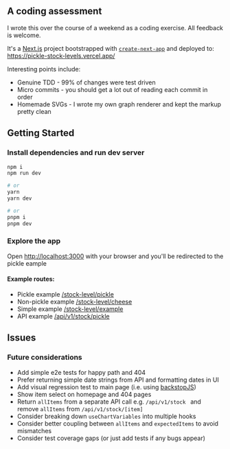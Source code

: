 ## A coding assessment

I wrote this over the course of a weekend as a coding exercise. All feedback is welcome.

It's a [Next.js](https://nextjs.org/) project bootstrapped with [`create-next-app`](https://github.com/vercel/next.js/tree/canary/packages/create-next-app) and deployed to: https://pickle-stock-levels.vercel.app/

Interesting points include:

- Genuine TDD - 99% of changes were test driven
- Micro commits - you should get a lot out of reading each commit in order
- Homemade SVGs - I wrote my own graph renderer and kept the markup pretty clean

## Getting Started

### Install dependencies and run dev server

```bash
npm i
npm run dev

# or
yarn
yarn dev

# or
pnpm i
pnpm dev
```

### Explore the app

Open [http://localhost:3000](http://localhost:3000) with your browser and you'll be redirected to the pickle eample

#### Example routes:

- Pickle example [/stock-level/pickle](http://localhost:3000/stock-level/pickle)
- Non-pickle example [/stock-level/cheese](http://localhost:3000/stock-level/cheese)
- Simple example [/stock-level/example](http://localhost:3000/stock-level/example)
- API example [/api/v1/stock/pickle](http://localhost:3000/api/v1/stock/pickle)

## Issues

### Future considerations

- Add simple e2e tests for happy path and 404
- Prefer returning simple date strings from API and formatting dates in UI
- Add visual regression test to main page (i.e. using [backstopJS](https://github.com/garris/BackstopJS))
- Show item select on homepage and 404 pages
- Return `allItems` from a separate API call e.g. `/api/v1/stock `
  and remove `allItems` from `/api/v1/stock/[item]`
- Consider breaking down `useChartVariables` into multiple hooks
- Consider better coupling between `allItems` and `expectedItems` to avoid mismatches
- Consider test coverage gaps (or just add tests if any bugs appear)
